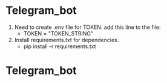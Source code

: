 # Telegram_bot
1. Need to create .env file for TOKEN. add this line to the file:
   - TOKEN = "TOKEN_STRING"
2. Install requirements.txt for dependencies.
   - pip install -r requirements.txt
# Telegram_bot
